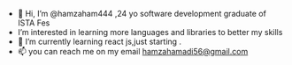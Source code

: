 - 👋 Hi, I’m @hamzaham444 ,24 yo software development graduate of ISTA Fes
- I’m interested in learning more languages and libraries to better my skills
- 🌱 I’m currently learning react js,just starting .
- 📫 you can reach me on my email hamzahamadi56@gmail.com


